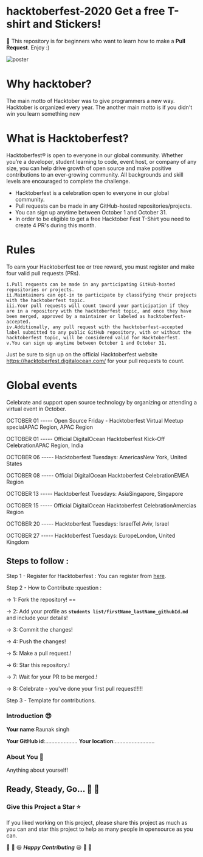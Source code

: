 # hacktoberfest-2020 Get a free T-shirt and Stickers!
:rocket:
This repository is for beginners who want to learn how to make a **Pull Request**. Enjoy :)

 
 ![poster](https://github.com/Raunaksingh100/Raunaksingh-hacktober-2020/blob/master/2020.PNG)

# Why hacktober?
The main motto of Hacktober was to give programmers a new way.
Hacktober is organized every year. The another main motto is if you didn't win you learn something new
# What is Hacktoberfest?
Hacktoberfest® is open to everyone in our global community. Whether you’re a developer, student learning to code, event host, 
or company of any size, you can help drive growth of open source and make positive contributions to an ever-growing community. 
All backgrounds and skill levels are encouraged to complete the challenge.

* Hacktoberfest is a celebration open to everyone in our global community.
* Pull requests can be made in any GitHub-hosted repositories/projects.
* You can sign up anytime between October 1 and October 31.
* In order to be eligible to get a free Hacktober Fest T-Shirt you need to create 4 PR's during this month.

# Rules
To earn your Hacktoberfest tee or tree reward, you must register and make four valid pull requests (PRs).

	i.Pull requests can be made in any participating GitHub-hosted repositories or projects.
	ii.Maintainers can opt-in to participate by classifying their projects with the hacktoberfest topic.
	iii.Your pull requests will count toward your participation if they are in a repository with the hacktoberfest topic, and once they have been merged, approved by a maintainer or labeled as hacktoberfest-accepted.
	iv.Additionally, any pull request with the hacktoberfest-accepted label submitted to any public GitHub repository, with or without the hacktoberfest topic, will be considered valid for Hacktoberfest.
	v.You can sign up anytime between October 1 and October 31. 

Just be sure to sign up on the official Hacktoberfest website https://hacktoberfest.digitalocean.com/ for your pull requests to count.

# Global events
Celebrate and support open source technology by organizing or attending a virtual event in October.

OCTOBER 01 ----- Open Source Friday - Hacktoberfest Virtual Meetup specialAPAC Region, APAC Region

OCTOBER 01 ----- Official DigitalOcean Hacktoberfest Kick-Off CelebrationAPAC Region, India

OCTOBER 06 ----- Hacktoberfest Tuesdays: AmericasNew York, United States

OCTOBER 08 ----- Official DigitalOcean Hacktoberfest CelebrationEMEA Region

OCTOBER 13 ----- Hacktoberfest Tuesdays: AsiaSingapore, Singapore

OCTOBER 15 ----- Official DigitalOcean Hacktoberfest CelebrationAmercias Region

OCTOBER 20 ----- Hacktoberfest Tuesdays: IsraelTel Aviv, Israel

OCTOBER 27 ----- Hacktoberfest Tuesdays: EuropeLondon, United Kingdom

## Steps to follow :


Step 1 - Register for Hacktoberfest :
You can register from [here](https://hacktoberfest.digitalocean.com).

Step 2 - How to Contribute :question :

 -> 1: Fork the repository!
       == 

 -> 2: Add your profile as **`students list/firstName_lastName_githubId.md`** and include your details!

 -> 3: Commit the changes!

 -> 4: Push the changes!

 -> 5: Make a pull request.!

 -> 6: Star this repository.!

 -> 7: Wait for your PR to be merged.!

 -> 8: Celebrate - you've done your first pull request!!!!!


Step 3 - Template for contributions.

### Introduction :sunglasses:

**Your name**:Raunak singh

**Your GitHub id**:.....................
**Your location**:..........................

### About You :boy:

Anything about yourself!

## Ready, Steady, Go... :turtle: :rabbit2:
### Give this Project a Star :star:

If you liked working on this project, please share this project as much 
as you can and star this project to help as many people in opensource as you can.

:tada: :confetti_ball: :smiley: _**Happy Contributing**_ :smiley: :confetti_ball: :tada:
